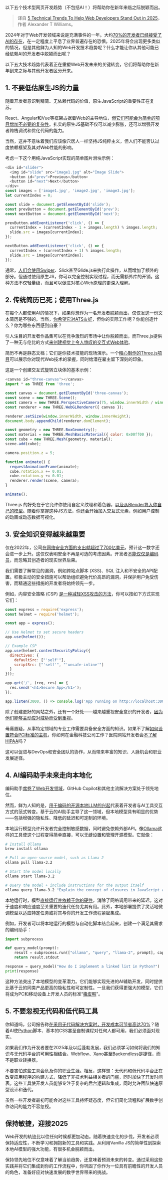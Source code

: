 
<!--
title: 2025年帮助Web开发者脱颖而出的五大技术趋势
cover: https://cdn.thenewstack.io/media/2024/12/6dba9045-getty-images-uo6m1ytm-ba-unsplashb.jpg
-->

以下五个技术型网页开发趋势（不包括AI！）将帮助你在新年来临之际脱颖而出。

> 译自 [5 Technical Trends To Help Web Developers Stand Out in 2025](https://thenewstack.io/5-technical-trends-to-help-web-developers-stand-out-in-2025/)，作者 Alexander T Williams。

2024年对于Web开发领域来说是充满事件的一年。大约[70%的开发者已经接受了AI的存在](https://survey.stackoverflow.co/2024/ai#3-are-ai-tools-a-threat-to-your-job)，在一定程度上平息了业界普遍存在的恐惧。2025年将会出现更多类似的情况，但是其他鲜为人知的Web开发技术趋势呢？什么才能让你从其他可能已经依赖AI的开发者中脱颖而出呢？

以下五大技术趋势代表着正在重塑Web开发未来的关键转变，它们将帮助你在新年到来之际与其他开发者区分开来。

## 1. 不要低估原生JS的力量

随着开发者意识到精简、无依赖代码的价值，原生JavaScript的重要性正在复苏。

React、Angular和Vue等框架占据着Web的主导地位，[但它们可能会为简单的项目增加不必要的复杂性](https://thenewstack.io/frontend-strategies-frameworks-or-pure-javascript/)。扎实的原生JS基础不仅可以减少膨胀，还可以增强开发者跨栈调试和优化代码的能力。

当然，这并不意味着我们应该像穴居人一样坚持JS纯粹主义，但人们不能否认过度依赖框架及其对Web性能的影响。

考虑一下这个用纯JavaScript实现的简单图片滑块示例：

```javascript
<div id="slider">
  <img id="slide" src="image1.jpg" alt="Image Slide">
  <button id="prev">Previous</button>
  <button id="next">Next</button>
</div>
const images = ['image1.jpg', 'image2.jpg', 'image3.jpg'];
let currentIndex = 0;

const slide = document.getElementById('slide');
const prevButton = document.getElementById('prev');
const nextButton = document.getElementById('next');

prevButton.addEventListener('click', () => {
  currentIndex = (currentIndex - 1 + images.length) % images.length;
  slide.src = images[currentIndex];
});

nextButton.addEventListener('click', () => {
  currentIndex = (currentIndex + 1) % images.length;
  slide.src = images[currentIndex];
});
```

通常，[人们会使用Swiper](https://refine.dev/blog/swiper-js/)、Slick甚至Glide.js来执行此操作，从而增加了额外的部分。但通过使用原生JS，你可以完全控制实现过程，而无需额外库的开销。这种方法不仅轻量级，而且可以促进对核心Web原理的更深入理解。

## 2. 传统简历已死；使用Three.js

在每个人都使用AI的情况下，如果你想作为一名开发者脱颖而出，仅仅发送一份文本简历是不够的。当然，[你希望它对ATS友好](https://www.finaldraftresumes.com/post/how-to-properly-format-an-ats-friendly-resume)，但你的实际工作呢？你能创造什么？你为哪些东西感到自豪？

引人注目的开发者作品集可以在竞争激烈的市场中让你脱颖而出，而Three.js提供了一种无与伦比的方式[来创建视觉上令人惊叹的交互式Web体验](https://dev.to/hr21don/six-stunning-web-developer-portfolios-showcasing-threejs-mastery-206n)。

简历不再是静态文档；它们是你技术技能的现场演示。一个[精心制作的Three.js项目](https://thenewstack.io/top-10-javascript-libraries-to-use-in-2024/)可以展示你对现代Web技术的掌握，同时给潜在雇主留下深刻的印象。

这是一个创建交互式旋转立块体的基本示例：

```javascript
<canvas id="three-canvas"></canvas>
import * as THREE from 'three';

const canvas = document.getElementById('three-canvas');
const scene = new THREE.Scene();
const camera = new THREE.PerspectiveCamera(75, window.innerWidth / window.innerHeight, 0.1, 1000);
const renderer = new THREE.WebGLRenderer({ canvas });

renderer.setSize(window.innerWidth, window.innerHeight);
document.body.appendChild(renderer.domElement);

const geometry = new THREE.BoxGeometry();
const material = new THREE.MeshBasicMaterial({ color: 0x00ff00 });
const cube = new THREE.Mesh(geometry, material);
scene.add(cube);

camera.position.z = 5;

function animate() {
  requestAnimationFrame(animate);
  cube.rotation.x += 0.01;
  cube.rotation.y += 0.01;
  renderer.render(scene, camera);
}

animate();
```

Three.js 的好处在于它允许你使用自定义纹理和着色器，[以及从Blender导入你自己的模型](https://threejs.org/docs/manual/en/introduction/Loading-3D-models.html)。随着你掌握这种JS方法，你还会开始加入交互式元素，例如用户控制的动画或动态数据可视化。

## 3. 安全知识变得越来越重要

仅在2022年，公司[在网络安全方面的支出就超过了700亿美元](https://bluetree.digital/cybersecurity-market-growth/)，预计这一数字还会进一步上升。这仅仅表明安全不再是可选的考虑因素。开发者[不能仅仅是编码员](https://www.recordedfuture.com/threat-intelligence-101/vulnerability-management-threat-hunting/front-end-security)，而忽略其创造者的现实世界后果。

我们需要了解常见的漏洞，例如跨站点脚本 (XSS)、SQL 注入和不安全的API配置。积极主动的安全措施可以帮助组织避免代价高昂的漏洞，并保护用户免受伤害，而精通这些措施的开发者将始终领先一步。

例如，内容安全策略 (CSP) [是一种减轻XSS攻击的方法](https://developer.mozilla.org/en-US/docs/Web/HTTP/CSP)，你可以按如下方式实现它们：

```js
const express = require('express');
const helmet = require('helmet');

const app = express();

// Use Helmet to set secure headers
app.use(helmet());

// Example CSP
app.use(helmet.contentSecurityPolicy({
  directives: {
    defaultSrc: ["'self'"],
    scriptSrc: ["'self'", "'unsafe-inline'"]
  }
}));

app.get('/', (req, res) => {
  res.send('<h1>Secure App</h1>');
});

app.listen(3000, () => console.log('App running on http://localhost:3000'));
```

除了创建更好的网站之外，还有一个好处——越来越重视安全意识的开发者，[因为他们能够主动应对威胁而受到重视](https://www.researchgate.net/publication/382695405_Balancing_Usability_and_Security_in_Secure_System_Design_A_Comprehensive_Study_on_Principles_Implementation_and_Impact_on_Usability)。

毋庸置疑，从事特定领域的专业工作需要具备安全方面的知识。如果不了解[如何设置符合PCI标准的主机](https://www.atlantic.net/pci-compliant-hosting/)，你如何在金融科技公司工作？医院网站开发者会[不了解HIPAA](https://thenewstack.io/5-strategies-for-cloud-security-in-healthcare/)吗？

这可以促进与DevOps和安全团队的协作，从而带来丰富的知识、人脉机会和职业发展途径。

## 4. AI编码助手未来走向本地化

编码助手[席卷了Web开发领域](https://thenewstack.io/a-developer-health-check-on-github-copilot-and-ai-assistants/)，GitHub Copilot和其他主流解决方案处于领先地位。

然而，鲜为人知的是，[用于编码的开源本地LLM的兴起](https://thenewstack.io/coding-with-slms-and-local-llms-tips-and-recommendations/)代表着开发者与AI工具交互方式的范式转变。基于云的AI助手主导了这一领域，但本地模型具有明显的优势——包括增强的隐私性、降低的延迟和可定制的环境。

本地运行模型允许开发者完全控制敏感数据，同时避免依赖外部API。像[Ollama](https://thenewstack.io/how-to-set-up-and-run-a-local-llm-with-ollama-and-llama-2/)这样的工具使这个过程变得简单直接，可以无缝设置和管理开源模型。它就像：

```bash
# Install Ollama
brew install ollama

# Pull an open-source model, such as Llama 2
ollama pull llama-3.2

# Start the model locally
ollama start llama-3.2

# Query the model + include instructions for the output itself
ollama query llama-3.2 "Explain the concept of closures in JavaScript and give me 5 examples."
```

本地运行时，模型[直接运行并依赖于你的硬件](https://www.geeksforgeeks.org/recommended-hardware-for-running-llms-locally/)，消除了网络调用带来的延迟。这对于速度和响应速度至关重要的迭代任务尤其有用。此外，本地部署提供了灵活地微调模型以适应特定任务或将其与你的开发工作流程紧密集成。

例如，开发者可以将本地运行的模型与自动化脚本结合起来，创建一个满足其需求的编码助手：

```py
import subprocess

def query_model(prompt):
    result = subprocess.run(["ollama", "query", "llama-2", prompt], capture_output=True, text=True)
    return result.stdout

response = query_model("How do I implement a linked list in Python?")
print(response)
```

这种方法突出了本地模型的变革潜力。它们能够实现先进的AI辅助开发，同时提供比基于云的同类产品更高的隐私性和可定制性。一旦我们获得更强大的模型，它们将成为PC和移动设备上开发人员的标准“[橡皮鸭](https://thenewstack.io/7-guiding-principles-for-working-with-llms/)”。

## 5. 不要忽视无代码和低代码工具

你知道吗，公司报告称[在采用无代码解决方案时，开发成本可节省高达70%](https://tadabase.io/blog/33-no-code-statistics-and-facts-in-2024)？随着AI使[Python](https://thenewstack.io/what-is-python/)脚本、基本的CSS甚至自制课程对任何人都可用，我们必须面对现实。

如果我们作为开发者要在2025年及以后蓬勃发展，我们必须学习如何将我们的知识与无代码平台的可用性相结合。Webflow、Xano甚至Backendless是捷径，而不是职业转换器。

不要害怕这些工具会危及你的职业生涯。相反，这样想：无代码和低代码平台正在改变应用程序的构建方式，降低了非技术利益相关者的门槛，同时加快了开发时间表。这些工具使开发人员能够专注于复杂的后台逻辑和集成，同时允许团队快速原型设计和迭代。

虽然一些开发者最初可能会对这些工具持怀疑态度，但它们简化流程和扩展数字创作访问的能力不容忽视。

## 保持敏捷，迎接2025

Web开发的轨迹比以往任何时候都更加动态。随着快速变化的步伐，开发者必须保持适应性，不断学习和拥抱新的工具和实践。从利用Vanilla JS的简单性到探索本地AI模型的强大功能，有很多机会脱颖而出。

保持领先地位不仅意味着了解当前趋势，还意味着预测未来的转变。通过采用这些实践并将它们集成到你的工作流程中，你巩固了你作为一位具有前瞻性的开发人员的角色，准备好应对快速发展的数字世界带来的挑战。
